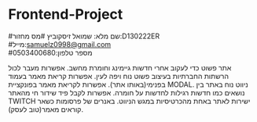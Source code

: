 # Frontend-Project
#שם מלא: שמואל זיסקוביץ 
#מס מחזור:D130222ER
#מייל:samuelz0998@gmail.com  
#מספר טלפון:0503400680

אתר פשוט כדי לעקוב אחרי חדשות גיימינג וחומרת מחשב.
אפשרות מעבר לכול הרשתות החברתיות בעיצוב פשוט נוח ויפה לעין.
אפשרות קריאת מאמר בעמוד בפנימי(באותו אתר).
אפשרות לקריאת מאמר בפונקציית MODAL.
ניווט נוח באתר בין נושאים כמו חדשות רגילות לחדשות על חומרה. 
אפשרות לקבל פיד שידור חי מהאתר TWITCH ישירות לאתר באחת מהכרטיסיות במגש הניווט.
באנרים של פרסומות כשאר קוראים מאמר(טוב לעסק).
